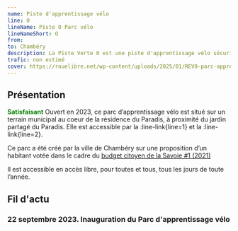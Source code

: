 ```yaml
---
name: Piste d'apprentissage vélo
line: O
lineName: Piste O Parc vélo
lineNameShort: O
from:
to: Chambéry
description: La Piste Verte 0 est une piste d'apprentissage vélo sécurisée, située au coeur de la résidence du paradis à côté de la gare de Chambéry.
trafic: non estimé
cover: https://rouelibre.net/wp-content/uploads/2025/01/REV0-parc-apprentissage.jpg
---
```


## Présentation
<span style="color:green;font-weight:bold">Satisfaisant</span> Ouvert en 2023, ce  parc d’apprentissage vélo est situé sur un terrain municipal au coeur de la résidence du Paradis, à proximité du jardin partagé du Paradis. Elle est accessible par la :line-link{line=1} et la :line-link{line=2}.

Ce parc a été créé par la ville de Chambéry sur une proposition d’un habitant votée dans le cadre du  <a href="https://www.vosprojetspourlasavoie.fr/dialog/vos-projets-pour-la-savoie/proposal/creation-dun-parc-dapprentissage-du-velo-a-chambery" target="_blank">budget citoyen de la Savoie #1 (2021)</a>

Il est accessible en accès libre, pour toutes et tous, tous les jours de toute l’année.

## Fil d'actu

### 22 septembre 2023. Inauguration du Parc d'apprentissage vélo
